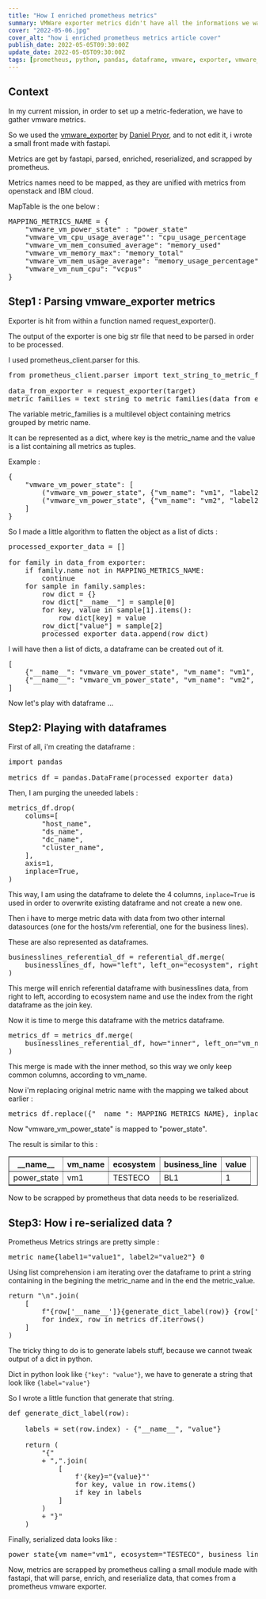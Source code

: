 ```yaml
---
title: "How I enriched prometheus metrics"
summary: VMWare exporter metrics didn't have all the informations we wanted. This is how I enriched them.
cover: "2022-05-06.jpg"
cover_alt: "how i enriched prometheus metrics article cover"
publish_date: 2022-05-05T09:30:00Z
update_date: 2022-05-05T09:30:00Z
tags: [prometheus, python, pandas, dataframe, vmware, exporter, vmware_exporter, fastapi]
---
```


## Context

In my current mission, in order to set up a metric-federation, we have to gather vmware metrics.

So we used the [vmware_exporter](https://github.com/pryorda/vmware_exporter) by [Daniel Pryor](https://github.com/pryorda), and to not edit it, i wrote a small front made with fastapi.

Metrics are get by fastapi, parsed, enriched, reserialized, and scrapped by prometheus.

Metrics names need to be mapped, as they are unified with metrics from openstack and IBM cloud.

MapTable is the one below :

<pre>
MAPPING_METRICS_NAME = {
    "vmware_vm_power_state" : "power_state"
    "vmware_vm_cpu_usage_average"': "cpu_usage_percentage
    "vmware_vm_mem_consumed_average": "memory_used"
    "vmware_vm_memory_max": "memory_total"
    "vmware_vm_mem_usage_average": "memory_usage_percentage",
    "vmware_vm_num_cpu": "vcpus"
}</pre>

## Step1 : Parsing vmware_exporter metrics

Exporter is hit from within a function named request_exporter().

The output of the exporter is one big str file that need to be parsed in order to be processed.

I used prometheus_client.parser for this.

<pre>
from prometheus_client.parser import text_string_to_metric_families

data_from_exporter = request_exporter(target)
metric_families = text_string_to_metric_families(data_from_exporter)
</pre>

The variable metric_families is a multilevel object containing metrics grouped by metric name.

It can be represented as a dict, where key is the metric_name and the value is a list containing all metrics as tuples.

Example : 
<pre>
{
    "vmware_vm_power_state": [
        ("vmware_vm_power_state", {"vm_name": "vm1", "label2": "value2"}, 1),
        ("vmware_vm_power_state", {"vm_name": "vm2", "label2": "value2"}, 0),
    ]
}
</pre>

So I made a little algorithm to flatten the object as a list of dicts :

<pre>
processed_exporter_data = []

for family in data_from exporter:
    if family.name not in MAPPING_METRICS_NAME:
        continue
    for sample in family.samples:
        row dict = {}
        row dict["__name__"] = sample[0]
        for key, value in sample[1].items():
            row dict[key] = value
        row_dict["value"] = sample[2]
        processed exporter_data.append(row_dict)
</pre> 

I will have then a list of dicts, a dataframe can be created out of it.

<pre>
[
    {"__name__": "vmware_vm_power_state", "vm_name": "vm1", "value": 1},
    {"__name__": "vmware_vm_power_state", "vm_name": "vm2", "value": 0},
]
</pre>

Now let's play with dataframe ...

## Step2: Playing with dataframes

First of all, i'm creating the dataframe :

<pre>
import pandas

metrics_df = pandas.DataFrame(processed_exporter_data)
</pre>

Then, I am purging the uneeded labels :

<pre>
metrics_df.drop(
    colums=[
        "host_name",
        "ds_name",
        "dc_name",
        "cluster_name",
    ],
    axis=1,
    inplace=True,
)
</pre>

This way, I am using the dataframe to delete the 4 columns, <code>inplace=True</code> is used in order to overwrite existing dataframe and not create a new one.

Then i have to merge metric data with data from two other internal datasources (one for the hosts/vm referential, one for the business lines). 

These are also represented as dataframes.

<pre>
businesslines_referential_df = referential_df.merge(
    businesslines_df, how="left", left_on="ecosystem", right_index=True
)
</pre>

This merge will enrich referential dataframe with businesslines data, from right to left, according to ecosystem name and use the index from the right dataframe as the join key.

Now it is time to merge this dataframe with the metrics dataframe.

<pre>
metrics_df = metrics_df.merge(
    businesslines_referential_df, how="inner", left_on="vm_name", right_index=True
)
</pre>

This merge is made with the inner method, so this way we only keep common columns, according to vm_name.

Now i'm replacing original metric name with the mapping we talked about earlier :

<pre>
metrics_df.replace({"__name_": MAPPING_METRICS_NAME}, inplace=True)
</pre>

Now "vmware_vm_power_state" is mapped to "power_state".

The result is similar to this :

<table width="100%" border="1px">
    <tr>
        <th>__name__</th>
        <th>vm_name</th>
        <th>ecosystem</th>
        <th>business_line</th>
        <th>value</th>
    </tr>
    <tr>
        <td>power_state</td>
        <td>vm1</td>
        <td>TESTECO</td>
        <td>BL1</td>
        <td>1</td>
    </tr>
</table>

Now to be scrapped by prometheus that data needs to be reserialized.

## Step3: How i re-serialized data ?

Prometheus Metrics strings are pretty simple :

<pre>
metric_name{label1="value1", label2="value2"} 0
</pre>

Using list comprehension i am iterating over the dataframe to print a string containing in the begining the metric_name and in the end the metric_value.

<pre>
return "\n".join(
    [
        f"{row['__name__']}{generate_dict_label(row)} {row['value']}"
        for index, row in metrics df.iterrows()
    ]
)
</pre>

The tricky thing to do is to generate labels stuff, because we cannot tweak output of a dict in python.

Dict in python look like <code>{"key": "value"}</code>, we have to generate a string that look like <code>{label="value"}</code>

So I wrote a little function that generate that string.

<pre>
def generate_dict_label(row):

    labels = set(row.index) - {"__name__", "value"}

    return (
        "{"
        + ",".join(
            [
                f'{key}="{value}"'
                for key, value in row.items()
                if key in labels
            ]
        )
        + "}"
    )
</pre>

Finally, serialized data looks like :

<pre>
power_state{vm_name="vm1", ecosystem="TESTECO", business_line="BL1"} 1
</pre>

Now, metrics are scrapped by prometheus calling a small module made with fastapi, that will parse, enrich, and reserialize data, that comes from a prometheus vmware exporter.